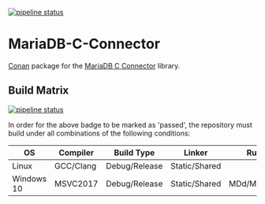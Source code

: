 [![pipeline status](http://git.stabletec.com/conan/mariadb-connector/badges/master/pipeline.svg)](http://git.stabletec.com/conan/mariadb-connector/commits/master)

# MariaDB-C-Connector

[Conan](https://www.conan.io/) package for the [MariaDB C Connector](https://mariadb.com/kb/en/library/mariadb-connector-c/) library.

## Build Matrix

[![pipeline status](http://git.stabletec.com/conan/mariadb-connector/badges/master/pipeline.svg)](http://git.stabletec.com/conan/mariadb-connector/commits/master)

In order for the above badge to be marked as 'passed', the repository must build under all combinations of the following conditions:

| OS         | Compiler  | Build Type    | Linker        | Runtime       |
|------------|-----------|---------------|---------------|---------------|
| Linux      | GCC/Clang | Debug/Release | Static/Shared |               |
| Windows 10 | MSVC2017  | Debug/Release | Static/Shared | MDd/MD/MTd/MT |
